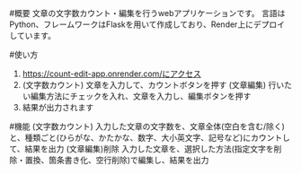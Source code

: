 #概要
文章の文字数カウント・編集を行うwebアプリケーションです。
言語はPython、フレームワークはFlaskを用いて作成しており、Render上にデプロイしています。

#使い方
1. https://count-edit-app.onrender.com/にアクセス
2. (文字数カウント)
   文章を入力して、カウントボタンを押す
   (文章編集)
   行いたい編集方法にチェックを入れ、文章を入力し、編集ボタンを押す
3. 結果が出力されます

#機能
(文字数カウント)
入力した文章の文字数を、文章全体(空白を含む/除く)と、種類ごと(ひらがな、かたかな、数字、大小英文字、記号など)にカウントして、結果を出力
(文章編集)削除
入力した文章を、選択した方法(指定文字を削除・置換、箇条書き化、空行削除)で編集し、結果を出力
